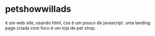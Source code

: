 # petshowwillads

é um web site, usando html, css é um pouco de javascript. uma landing page criada com foco é um loja de pet shop. 
